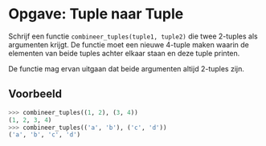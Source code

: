 # Opgave: Tuple naar Tuple

Schrijf een functie `combineer_tuples(tuple1, tuple2)` die twee 2-tuples als argumenten krijgt. De functie moet een nieuwe 4-tuple maken waarin de elementen van beide tuples achter elkaar staan en deze tuple printen.

De functie mag ervan uitgaan dat beide argumenten altijd 2-tuples zijn.

## Voorbeeld

```python
>>> combineer_tuples((1, 2), (3, 4))
(1, 2, 3, 4)
>>> combineer_tuples(('a', 'b'), ('c', 'd'))
('a', 'b', 'c', 'd')
```
